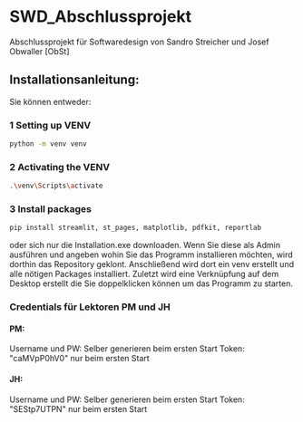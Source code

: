 # SWD_Abschlussprojekt

Abschlussprojekt für Softwaredesign von Sandro Streicher und Josef Obwaller [ObSt]


## Installationsanleitung:
Sie können entweder:
### 1 Setting up VENV
```bash
python -m venv venv
```

### 2 Activating the VENV
```bash
.\venv\Scripts\activate
```

### 3 Install packages
```bash
pip install streamlit, st_pages, matplotlib, pdfkit, reportlab
```
oder sich nur die Installation.exe downloaden.
Wenn Sie diese als Admin ausführen und angeben wohin Sie das Programm installieren möchten, wird dorthin das Repository geklont. Anschließend wird dort ein venv erstellt und alle nötigen Packages installiert. Zuletzt wird eine Verknüpfung auf dem Desktop erstellt die Sie doppelklicken können um das Programm zu starten.

### Credentials für Lektoren PM und JH
#### PM: 
Username und PW: Selber generieren beim ersten Start
Token: "caMVpP0hV0" nur beim ersten Start  
#### JH:
Username und PW: Selber generieren beim ersten Start
Token: "SEStp7UTPN" nur beim ersten Start  
